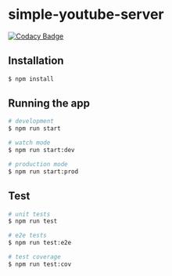 # simple-youtube-server

[![Codacy Badge](https://api.codacy.com/project/badge/Grade/2a20308c54c146008756d8f8eede0bbf)](https://app.codacy.com/gh/ronnie-codes/simple-youtube-server?utm_source=github.com&utm_medium=referral&utm_content=ronnie-codes/simple-youtube-server&utm_campaign=Badge_Grade)

## Installation

```bash
$ npm install
```

## Running the app

```bash
# development
$ npm run start

# watch mode
$ npm run start:dev

# production mode
$ npm run start:prod
```

## Test

```bash
# unit tests
$ npm run test

# e2e tests
$ npm run test:e2e

# test coverage
$ npm run test:cov
```
